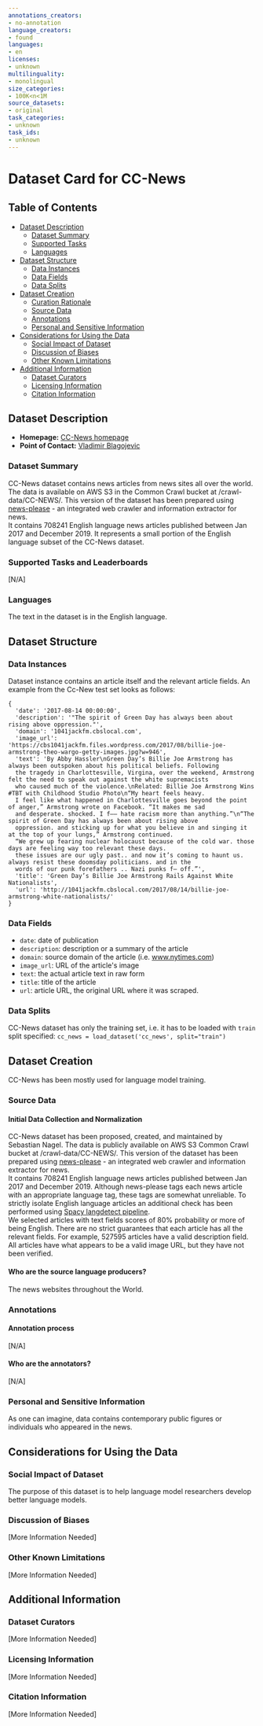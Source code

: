 ```yaml
---
annotations_creators:
- no-annotation
language_creators:
- found
languages:
- en
licenses:
- unknown
multilinguality:
- monolingual
size_categories:
- 100K<n<1M
source_datasets:
- original
task_categories:
- unknown
task_ids:
- unknown
---
```


# Dataset Card for CC-News

## Table of Contents
- [Dataset Description](#dataset-description)
  - [Dataset Summary](#dataset-summary)
  - [Supported Tasks](#supported-tasks-and-leaderboards)
  - [Languages](#languages)
- [Dataset Structure](#dataset-structure)
  - [Data Instances](#data-instances)
  - [Data Fields](#data-fields)
  - [Data Splits](#data-splits)
- [Dataset Creation](#dataset-creation)
  - [Curation Rationale](#curation-rationale)
  - [Source Data](#source-data)
  - [Annotations](#annotations)
  - [Personal and Sensitive Information](#personal-and-sensitive-information)
- [Considerations for Using the Data](#considerations-for-using-the-data)
  - [Social Impact of Dataset](#social-impact-of-dataset)
  - [Discussion of Biases](#discussion-of-biases)
  - [Other Known Limitations](#other-known-limitations)
- [Additional Information](#additional-information)
  - [Dataset Curators](#dataset-curators)
  - [Licensing Information](#licensing-information)
  - [Citation Information](#citation-information)

## Dataset Description

- **Homepage:** [CC-News homepage](https://commoncrawl.org/2016/10/news-dataset-available/)
- **Point of Contact:** [Vladimir Blagojevic](mailto:dovlex@gmail.com)

### Dataset Summary

CC-News dataset contains news articles from news sites all over the world. The data is available on AWS S3 in the Common Crawl bucket at /crawl-data/CC-NEWS/. 
This version of the dataset has been prepared using [news-please](https://github.com/fhamborg/news-please) - an integrated web crawler and information extractor for news.  
It contains 708241 English language news articles published between Jan 2017 and December 2019. 
It represents a small portion of the English language subset of the CC-News dataset.

### Supported Tasks and Leaderboards

[N/A]

### Languages

The text in the dataset is in the English language. 

## Dataset Structure

### Data Instances

Dataset instance contains an article itself and the relevant article fields.
An example from the Cc-New test set looks as follows:
```
{
  'date': '2017-08-14 00:00:00',
  'description': '"The spirit of Green Day has always been about rising above oppression."',
  'domain': '1041jackfm.cbslocal.com',
  'image_url': 'https://cbs1041jackfm.files.wordpress.com/2017/08/billie-joe-armstrong-theo-wargo-getty-images.jpg?w=946',
  'text': 'By Abby Hassler\nGreen Day’s Billie Joe Armstrong has always been outspoken about his political beliefs. Following 
  the tragedy in Charlottesville, Virgina, over the weekend, Armstrong felt the need to speak out against the white supremacists 
  who caused much of the violence.\nRelated: Billie Joe Armstrong Wins #TBT with Childhood Studio Photo\n“My heart feels heavy. 
  I feel like what happened in Charlottesville goes beyond the point of anger,” Armstrong wrote on Facebook. “It makes me sad 
  and desperate. shocked. I f—— hate racism more than anything.”\n“The spirit of Green Day has always been about rising above 
  oppression. and sticking up for what you believe in and singing it at the top of your lungs,” Armstrong continued. 
  “We grew up fearing nuclear holocaust because of the cold war. those days are feeling way too relevant these days. 
  these issues are our ugly past.. and now it’s coming to haunt us. always resist these doomsday politicians. and in the 
  words of our punk forefathers .. Nazi punks f— off.”',
  'title': 'Green Day’s Billie Joe Armstrong Rails Against White Nationalists',
  'url': 'http://1041jackfm.cbslocal.com/2017/08/14/billie-joe-armstrong-white-nationalists/'
}
```

### Data Fields

- `date`: date of publication
- `description`: description or a summary of the article
- `domain`: source domain of the article (i.e. www.nytimes.com)
- `image_url`: URL of the article's image
- `text`: the actual article text in raw form
- `title`: title of the article
- `url`: article URL, the original URL where it was scraped. 


### Data Splits

CC-News dataset has only the training set, i.e. it has to be loaded with `train` split specified:
`cc_news = load_dataset('cc_news', split="train")`

## Dataset Creation

CC-News has been mostly used for language model training.

### Source Data

#### Initial Data Collection and Normalization

CC-News dataset has been proposed, created, and maintained by Sebastian Nagel. 
The data is publicly available on AWS S3 Common Crawl bucket at /crawl-data/CC-NEWS/. 
This version of the dataset has been prepared using [news-please](https://github.com/fhamborg/news-please) - an 
integrated web crawler and information extractor for news.  
It contains 708241 English language news articles published between Jan 2017 and December 2019.
Although news-please tags each news article with an appropriate language tag, these tags are somewhat unreliable. 
To strictly isolate English language articles an additional check has been performed using 
[Spacy langdetect pipeline](https://spacy.io/universe/project/spacy-langdetect).   
We selected articles with text fields scores of 80% probability or more of being English.
There are no strict guarantees that each article has all the relevant fields. For example, 527595 
articles have a valid description field. All articles have what appears to be a valid image URL, 
but they have not been verified.

#### Who are the source language producers?

The news websites throughout the World.

### Annotations

#### Annotation process

[N/A]

#### Who are the annotators?

[N/A]

### Personal and Sensitive Information

As one can imagine, data contains contemporary public figures or individuals who appeared in the news.

## Considerations for Using the Data

### Social Impact of Dataset

The purpose of this dataset is to help language model researchers develop better language models. 

### Discussion of Biases

[More Information Needed]

### Other Known Limitations

[More Information Needed]

## Additional Information

### Dataset Curators

[More Information Needed]

### Licensing Information

[More Information Needed]

### Citation Information

[More Information Needed]

